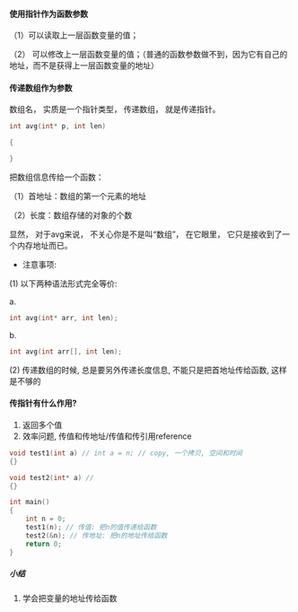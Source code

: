 #### 使用指针作为函数参数

（1）可以读取上一层函数变量的值；

（2） 可以修改上一层函数变量的值；（普通的函数参数做不到，因为它有自己的地址，而不是获得上一层函数变量的地址）





#### 传递数组作为参数

数组名， 实质是一个指针类型， 传递数组， 就是传递指针。

```c
int avg(int* p, int len)

{

}
```



把数组信息传给一个函数：

（1）首地址：数组的第一个元素的地址

（2）长度：数组存储的对象的个数



显然， 对于avg来说， 不关心你是不是叫“数组”， 在它眼里， 它只是接收到了一个内存地址而已。



- 注意事项:

(1) 以下两种语法形式完全等价:

a. 

```c
int avg(int* arr, int len);
```

b. 

```c
int avg(int arr[], int len);
```

(2) 传递数组的时候, 总是要另外传递长度信息, 不能只是把首地址传给函数, 这样是不够的



#### 传指针有什么作用?

1. 返回多个值
2. 效率问题, 传值和传地址/传值和传引用reference

```c
void test1(int a) // int a = n; // copy, 一个拷贝, 空间和时间
{}

void test2(int* a) // 
{}

int main()
{
    int n = 0;
    test1(n); // 传值: 把n的值传递给函数
    test2(&n); // 传地址: 把n的地址传给函数
    return 0;
}
```



##### 小结

1.  学会把变量的地址传给函数
